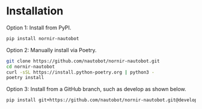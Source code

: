 # Installation

Option 1: Install from PyPI.

```bash
pip install nornir-nautobot
```

Option 2: Manually install via Poetry.

```bash
git clone https://github.com/nautobot/nornir-nautobot.git
cd nornir-nautobot
curl -sSL https://install.python-poetry.org | python3 -
poetry install
```

Option 3: Install from a GitHub branch, such as develop as shown below.

```bash
pip install git+https://github.com/nautobot/nornir-nautobot.git@develop
```
